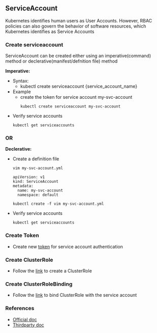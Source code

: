 ## ServiceAccount
Kubernetes identifies human users as User Accounts. However, RBAC policies can also govern the behavior of software resources, which Kubernetes identifies as Service Accounts

### Create serviceaccount
ServiceAccount can be created either using an imperative(command) method or declerative(manifest/defnition file) method

**Imperative:**
- Syntax:
  - kubectl create serviceaccount {service_account_name}
- Example
  - create the token for service account my-svc-account
    ```
    kubectl create serviceaccount my-svc-account
    ```
- Verify service  accounts
  ```
  kubectl get serviceaccounts
  ```
### OR
**Declerative:**
- Create a definition file
  ```
  vim my-svc-account.yml
  ```
  ```
  apiVersion: v1
  kind: ServiceAccount
  metadata:
    name: my-svc-account
    namespace: default
  ```
  ```
  kubectl create -f vim my-svc-account.yml
  ```
- Verify service  accounts
  ```
  kubectl get serviceaccounts
  ```
### Create Token
- Create new [token](./SaToken.md) for service account authentication

### Create ClusterRole
- Follow the [link](./ClusterRoles.md) to create a ClusterRole

### Create ClusterRoleBinding
- Follow the [link](./ClusterRoleBindings.md) to bind ClusterRole with the service account

### References
- [Official doc](https://kubernetes.io/docs/concepts/security/service-accounts/)
- [Thirdparty doc](https://medium.com/rahasak/kubernetes-role-base-access-control-with-service-account-e4c65e3f25cc)
